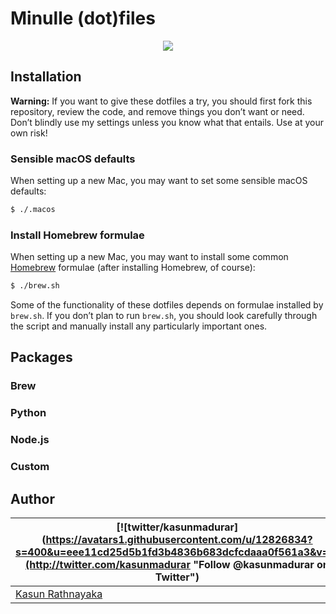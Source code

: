# Minulle (dot)files

<div style="text-align:center"><img src ="img/terminal.gif"/></div>

## Installation

**Warning:** If you want to give these dotfiles a try, you should first fork this repository, review the code, and remove things you don’t want or need. Don’t blindly use my settings unless you know what that entails. Use at your own risk!

### Sensible macOS defaults

When setting up a new Mac, you may want to set some sensible macOS defaults:

```bash
$ ./.macos
```

### Install Homebrew formulae

When setting up a new Mac, you may want to install some common [Homebrew](https://brew.sh/) formulae (after installing Homebrew, of course):

```bash
$ ./brew.sh
```

Some of the functionality of these dotfiles depends on formulae installed by `brew.sh`. If you don’t plan to run `brew.sh`, you should look carefully through the script and manually install any particularly important ones.

## Packages

### Brew

### Python

### Node.js

### Custom

## Author

| [![twitter/kasunmadurar](https://avatars1.githubusercontent.com/u/12826834?s=400&u=eee11cd25d5b1fd3b4836b683dcfcdaaa0f561a3&v=4](http://twitter.com/kasunmadurar "Follow @kasunmadurar on Twitter") |
|---|
| [Kasun Rathnayaka](https://medium.com/@kasunmaduraeng) |
